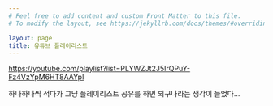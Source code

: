 ```yaml
---
# Feel free to add content and custom Front Matter to this file.
# To modify the layout, see https://jekyllrb.com/docs/themes/#overriding-theme-defaults

layout: page
title: 유튜브 플레이리스트
---
```


https://youtube.com/playlist?list=PLYWZJt2J5IrQPuY-Fz4VzYpM6HT8AAYpl

하나하나씩 적다가 그냥 플레이리스트 공유를 하면 되구나라는 생각이 들었다...